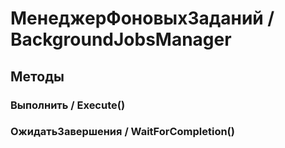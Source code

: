 
# МенеджерФоновыхЗаданий / BackgroundJobsManager

## Методы

    
### Выполнить / Execute()


### ОжидатьЗавершения / WaitForCompletion()

